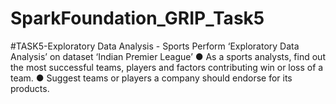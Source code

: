 # SparkFoundation_GRIP_Task5
#TASK5-Exploratory Data Analysis - Sports
Perform ‘Exploratory Data Analysis’ on dataset ‘Indian Premier League’
● As a sports analysts, find out the most successful teams, players and factors contributing win or loss of a team.
● Suggest teams or players a company should endorse for its products.
